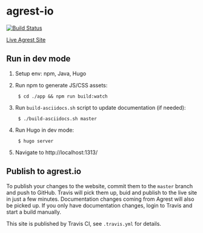 # agrest-io

[![Build Status](https://travis-ci.org/agrestio/agrest-io.svg?branch=master)](https://travis-ci.org/agrestio/agrest-io)

[Live Agrest Site](https://agrest.io/)


## Run in dev mode

1. Setup env: npm, Java, Hugo

2. Run npm to generate JS/CSS assets:

        $ cd ./app && npm run build:watch
        
3. Run `build-asciidocs.sh` script to update documentation (if needed):

        $ ./build-asciidocs.sh master

4. Run Hugo in dev mode:

        $ hugo server

5. Navigate to http://localhost:1313/


## Publish to agrest.io

To publish your changes to the website, commit them to the `master` branch and push to GitHub. Travis will pick them up, buid and publish to the live site in just a few minutes. Documentation changes coming from Agrest will also be picked up. If you only have documentation changes, login to Travis and start a build manually.

This site is published by Travis CI, see `.travis.yml` for details.
